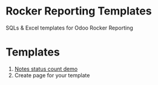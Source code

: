 # Rocker Reporting Templates
SQLs &amp; Excel templates for Odoo Rocker Reporting

# Templates
1. [Notes status count demo](https://github.com/akarki58/rocker_templates/blob/master/notes_status_count)
1. Create page for your template

